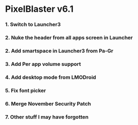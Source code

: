 # PixelBlaster v6.1

### 1. Switch to Launcher3

### 2. Nuke the header from all apps screen in Launcher

### 2. Add smartspace in Launcher3 from Pa-Gr

### 3. Add Per app volume support

### 4. Add desktop mode from LMODroid

### 5. Fix font picker

### 6. Merge November Security Patch

### 7. Other stuff I may have forgotten
